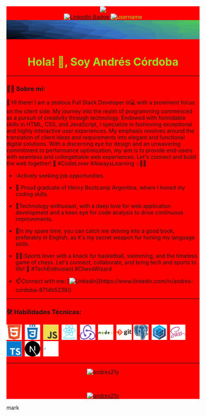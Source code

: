 <div style="background:red">
  



<div  style="color:#97E425">

<div id="header" align="center">
               <img src="https://media.giphy.com/media/M9gbBd9nbDrOTu1Mqx/giphy.gif" text-align="center" width="200"  />
</div>

<div id="badges" align="center" >
               <a href="https://www.linkedin.com/in/andres-cordoba-8714b5238/">
               <img src="https://img.shields.io/badge/LinkedIn-blue?style=for-the-badge&logo=linkedin&logoColor=white" alt="LinkedIn Badge" height="20"/>
  </a>  
  <img src="https://komarev.com/ghpvc/?username=Andres21y&style=flat-square&color=blue" alt="username"/>
</div>
<img src="/image/background.png" height="50" width="100%">

<h1 align="center">Hola! 👋, Soy Andrés Córdoba</h1> 
</img>
</div>



---

### :man_technologist: Sobre mi:
👋 Hi there! I am a zealous Full Stack Developer 🌐💻 with a prominent focus on the client side. My journey into the realm of programming commenced as a pursuit of creativity through technology. Endowed with formidable skills in HTML, CSS, and JavaScript, I specialize in fashioning exceptional and highly interactive user experiences.
My emphasis revolves around the translation of client ideas and requirements into elegant and functional digital solutions. With a discerning eye for design and an unwavering commitment to performance optimization, my aim is to provide end-users with seamless and unforgettable web experiences.
Let's connect and build the web together! 🚀 #CodeLover #AlwaysLearning 💡👨‍💻
- :Actively seeking job opportunities.

- :school:  Proud graduate of Henry Bootcamp Argentina, where I honed my coding skills.

- :seedling:Technology enthusiast, with a deep love for web application development and a keen eye for code analysis to drive continuous improvements.

- :book:In my spare time, you can catch me delving into a good book, preferably in English, as it's my secret weapon for honing my language skills.

- 🤾‍♂️:Sports lover with a knack for basketball, swimming, and the timeless game of chess. Let's connect, collaborate, and bring tech and sports to life! 🚀 #TechEnthusiast #ChessWizard 

- :mailbox:Connect with me: [![Linkedin](https://img.shields.io/badge/LinkedIn-blue?style=for-the-badge&logo=linkedin&logoColor=white&height="20px")](https://www.linkedin.com/in/andres-cordoba-8714b5238/)


---

### :hammer_and_wrench: Habilidades Técnicas:
<div>
  <img src="https://github.com/devicons/devicon/blob/master/icons/html5/html5-original.svg" title="HTML5" alt="HTML" width="40" height="40"/>&nbsp;
  <img src="https://github.com/devicons/devicon/blob/master/icons/css3/css3-plain-wordmark.svg"  title="CSS3" alt="CSS" width="40" height="40"/>&nbsp;
  <img src="https://github.com/devicons/devicon/blob/master/icons/javascript/javascript-original.svg" title="JavaScript" alt="JavaScript" width="40" height="40"/>&nbsp;
  <img src="https://github.com/devicons/devicon/blob/master/icons/react/react-original-wordmark.svg" title="React" alt="React" width="40" height="40"/>&nbsp;
  <img src="https://github.com/devicons/devicon/blob/master/icons/redux/redux-original.svg" title="Redux" alt="Redux " width="40" height="40"/>&nbsp;
  <img src="https://github.com/devicons/devicon/blob/master/icons/nodejs/nodejs-original-wordmark.svg" title="NodeJS" alt="NodeJS" width="40" height="40"/>&nbsp;
  <img src="https://github.com/devicons/devicon/blob/master/icons/git/git-original-wordmark.svg" title="Git" **alt="Git" width="40" height="40"/>
  <img src="https://github.com/devicons/devicon/blob/master/icons/postgresql/postgresql-original.svg" title="Postgress" alt="Postgress" width="40" height="40"/>&nbsp;
  <img src="https://github.com/devicons/devicon/blob/master/icons/sequelize/sequelize-original.svg" title="Sequelize" alt="Sequelize" width="40" height="40"/>&nbsp;
  <img src="https://github.com/devicons/devicon/blob/master/icons/sass/sass-original.svg" title="sass" alt="Sass" width="40" height="40"/>&nbsp;
  <img src="https://github.com/devicons/devicon/blob/master/icons/typescript/typescript-original.svg" title="Typescript" alt="Typescript" width="40" height="40"/>&nbsp;
      <img src="https://github.com/devicons/devicon/blob/master/icons/nextjs/nextjs-original.svg" title="Next" alt="Next" width="40" height="40"/>&nbsp;
      <img src="https://github.com/devicons/devicon/blob/master/icons/tailwindcss/tailwindcss-original-wordmark.svg" title="Tailwind" alt="Tailwind" width="40" height="40"/>&nbsp;
</div>


---

<p align="center"><img  src="https://github-readme-stats.vercel.app/api/top-langs?username=andres21y&show_icons=true&locale=en&layout=compact" alt="andres21y" /></p>
<br/>
<p align="center"> <a href="https://github.com/ryo-ma/github-profile-trophy"><img src="https://github-profile-trophy.vercel.app/?username=andres21y" alt="andres21y" /></a> </p>

</div>
mark
<link rel="stylesheet" type="text/css" href="../css/custom.css">
